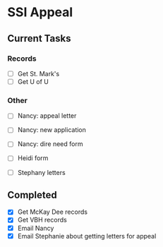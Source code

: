 # SSI Appeal


## Current Tasks

### Records

- [ ] Get St. Mark's 
- [ ] Get U of U

### Other

- [ ] Nancy: appeal letter
- [ ] Nancy: new application
- [ ] Nancy: dire need form
- [ ] Heidi form
- [ ] Stephany letters


## Completed

- [X] Get McKay Dee records
- [X] Get VBH records
- [X] Email Nancy
- [X] Email Stephanie about getting letters for appeal
